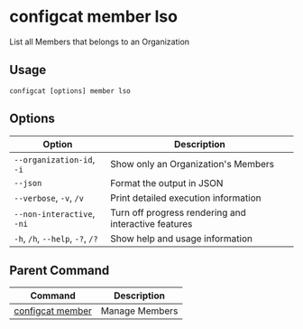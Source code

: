 # configcat member lso
List all Members that belongs to an Organization
## Usage
```
configcat [options] member lso
```
## Options
| Option | Description |
| ------ | ----------- |
| `--organization-id`, `-i` | Show only an Organization's Members |
| `--json` | Format the output in JSON |
| `--verbose`, `-v`, `/v` | Print detailed execution information |
| `--non-interactive`, `-ni` | Turn off progress rendering and interactive features |
| `-h`, `/h`, `--help`, `-?`, `/?` | Show help and usage information |
## Parent Command
| Command | Description |
| ------ | ----------- |
| [configcat member](configcat-member.md) | Manage Members |

